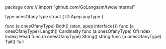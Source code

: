 package core // import "github.com/GoLangsam/twos/internal"

type onesOfanyType struct {
	ID
	Apep anyType
}

func (a onesOfanyType) Both() (aten, apep interface{})
func (a onesOfanyType) Length() Cardinality
func (a onesOfanyType) Of(index Index) Head
func (a onesOfanyType) String() string
func (a onesOfanyType) Tail() Tail
